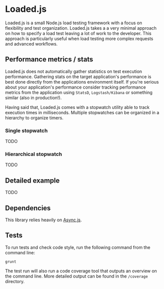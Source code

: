 Loaded.js
==========

Loaded.js is a small Node.js load testing framework with a focus on flexibility and test organization. Loaded.js takes a
a very minimal approach on how to specify a load test leaving a lot of work to the developer. This approach is particularly
useful when load testing more complex requests and advanced workflows.

Performance metrics / stats
---------------------------

Loaded.js does not automatically gather statistics on test execution performance. Gathering stats on the target application's
performance is best done directly from the applications environment itself. If you're serious about your application's
performance consider tracking performance metrics from the application using `StatsD`, `Logstash/Kibana` or something similar
(also in production!).

Having said that, Loaded.js comes with a stopwatch utility able to track execution times in milliseconds. Multiple
stopwatches can be organized in a hierarchy to organize timers.

### Single stopwatch

TODO

### Hierarchical stopwatch

TODO

Detailed example
----------------

TODO

Dependencies
------------

This library relies heavily on [Async.js](https://github.com/caolan/async).

Tests
-----

To run tests and check code style, run the following command from the command line:

    grunt

The test run will also run a code coverage tool that outputs an overview on the command line.
More detailed output can be found in the `/coverage` directory.
